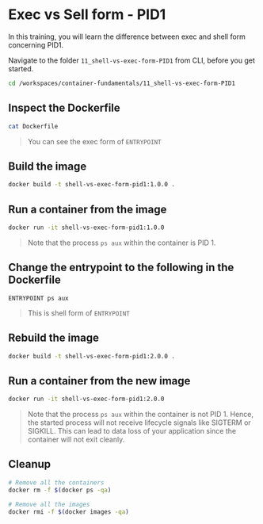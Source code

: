 # Exec vs Sell form - PID1

In this training, you will learn the difference between exec and shell form concerning PID1.

Navigate to the folder `11_shell-vs-exec-form-PID1` from CLI, before you get started.

```bash
cd /workspaces/container-fundamentals/11_shell-vs-exec-form-PID1
```

## Inspect the Dockerfile

```bash
cat Dockerfile
```

> You can see the exec form of `ENTRYPOINT`

## Build the image

```bash
docker build -t shell-vs-exec-form-pid1:1.0.0 .
```

## Run a container from the image

```bash
docker run -it shell-vs-exec-form-pid1:1.0.0
```

> Note that the process `ps aux` within the container is PID 1.

## Change the entrypoint to the following in the Dockerfile

```docker
ENTRYPOINT ps aux
```

> This is shell form of `ENTRYPOINT`

## Rebuild the image

```bash
docker build -t shell-vs-exec-form-pid1:2.0.0 .
```

## Run a container from the new image

```bash
docker run -it shell-vs-exec-form-pid1:2.0.0
```

> Note that the process `ps aux` within the container is not PID 1. Hence, the started process will not receive lifecycle signals like SIGTERM or SIGKILL. This can lead to data loss of your application since the container will not exit cleanly.

## Cleanup

```bash
# Remove all the containers
docker rm -f $(docker ps -qa)

# Remove all the images
docker rmi -f $(docker images -qa)
```
